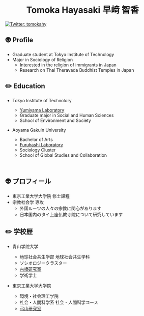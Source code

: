 <h1 align="center">Tomoka Hayasaki 早﨑 智香</h1>

[![Twitter: tomokahy](https://img.shields.io/twitter/follow/tomokahy?style=social)](https://twitter.com/tomokahy)


## :alien: Profile

- Graduate student at Tokyo Institute of Technology
- Major in Sociology of Religion
  - Interested in the religion of immigrants in Japan
  - Research on Thai Theravada Buddhist Temples in Japan

## :pencil2: Education 

- Tokyo Institute of Technolory

  - <a href="http://yumiyama.my.coocan.jp/">Yumiyama Laboratory</a>
  - Graduate major in Social and Human Sciences
  - School of Environment and Society

- Aoyama Gakuin University

  - Bachelor of Arts
  - <a href="https://github.com/furuhashilab">Furuhashi Laboratory</a>
  - Sociology Cluster
  - School of Global Studies and Collaboration

<br />

## :alien: プロフィール 

- 東京工業大学大学院 修士課程
- 宗教社会学 専攻
  - 外国ルーツの人々の宗教に関心があります
  - 日本国内のタイ上座仏教寺院について研究しています

## :pencil2: 学校歴 

- 青山学院大学
  - 地球社会共生学部 地球社会共生学科
  - ソシオロジークラスター
  - <a href="https://github.com/furuhashilab">古橋研究室</a>
  - 学術学士

- 東京工業大学大学院
  - 環境・社会理工学院
  - 社会・人間科学系 社会・人間科学コース
  - <a href="http://yumiyama.my.coocan.jp/">弓山研究室</a>


